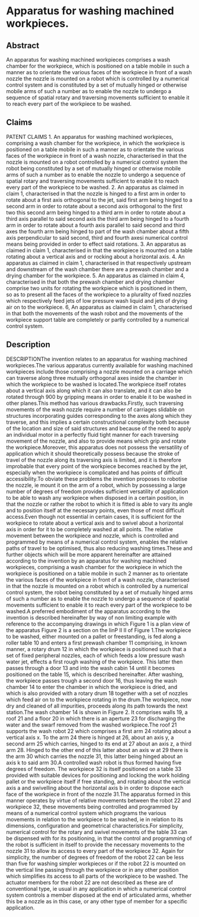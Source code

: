# Apparatus for washing machined workpieces.

## Abstract
An apparatus for washing machined workpieces comprises a wash chamber for the workpiece, which is positioned on a table mobile in such a manner as to orientate the various faces of the workpiece in front of a wash nozzle the nozzle is mounted on a robot which is controlled by a numerical control system and is constituted by a set of mutually hinged or otherwise mobile arms of such a number as to enable the nozzle to undergo a sequence of spatial rotary and traversing movements sufficient to enable it to reach every part of the workpiece to be washed.

## Claims
PATENT CLAIMS 1. An apparatus for washing machined workpieces, comprising a wash chamber for the workpiece, in which the workpiece is positioned on a table mobile in such a manner as to orientate the various faces of the workpiece in front of a wash nozzle, characterised in that the nozzle is mounted on a robot controlled by a numerical control system the robot being constituted by a set of mutually hinged or otherwise mobile arms of such a number as to enable the nozzle to undergo a sequence of spatial rotary and traversing movements sufficient to enable it to reach every part of the workpiece to be washed. 2. An apparatus as claimed in claim 1, characterised in that the nozzle is hinged to a first arm in order to rotate about a first axis orthogonal to the jet, said first arm being hinged to a second arm in order to rotate about a second axis orthogonal to the first two this second arm being hinged to a third arm in order to rotate about a third axis parallel to said second axis the third arm being hinged to a fourth arm in order to rotate about a fourth axis parallel to said second and third axes the fourth arm being hinged to part of the wash chamber about a fifth axis perpendicular to said second, third and fourth axesi numerical control means being provided in order to effect said rotations. 3. An apparatus as claimed in claim 1, characterised in that the workpiece is mounted on a table rotating about a vertical axis and or rocking about a horizontal axis. 4. An apparatus as claimed in claim 1, characterised in that respectively upstream and downstream of the wash chamber there are a prewash chamber and a drying chamber for the workpiece. 5. An apparatus as claimed in claim 4, characterised in that both the prewash chamber and drying chamber comprise two units for rotating the workpiece which is positioned in them, so as to present all the faces of the workpiece to a plurality of fixed nozzles which respectively feed jets of low pressure wash liquid and jets of drying air on to the workpiece. 6, An apparatus as claimed in claim 1, characterised in that both the movements of the wash robot and the movements of the workpiece support table are completely or partly controlled by a numerical control system.

## Description
DESCRIPTIONThe invention relates to an apparatus for washing machined workpieces.The various apparatus currently available for washing machined workpieces include those comprising a nozzle mounted on a carriage which can traverse along three mutually orthogonal axes inside the chamber in which the workpiece to be washed is located.The workpiece itself rotates about a vertical axis along which it can also translate, and it can also be rotated through 900 by gripping means in order to enable it to be washed in other planes.This method has various drawbacks.Firstly, such traversing movements of the wash nozzle require a number of carriages slidable on structures incorporating guides corresponding to the axes along which they traverse, and this implies a certain constructional complexity both because of the location and size of said structures and because of the need to apply an individual motor in a perfectly fluid tight manner for each traversing movement of the nozzle, and also to provide means which grip and rotate the workpiece.Moreover, this apparatus does not possess the versatility of application which it should theoretically possess because the stroke of travel of the nozzle along its traversing axis is limited, and it is therefore improbable that every point of the workpiece becomes reached by the jet, especially when the workpiece is complicated and has points of difficult accessibility.To obviate these problems the invention proposes to robotise the nozzle, ie mount it on the arm of a robot, which by possessing a large number of degrees of freedom provides sufficient versatility of application to be able to wash any workpiece when disposed in a certain position, in that the nozzle or rather the robot to which it is fitted is able to vary its angle and to position itself at the necessary points, even those of most difficult access.Even though not essential in certain cases, it is sufficient for the workpiece to rotate about a vertical axis and to swivel about a horizontal axis in order for it to be completely washed at all points. The relative movement between the workpiece and nozzle, which is controlled and programmed by means of a numerical control system, enables the relative paths of travel to be optimised, thus also reducing washing times.These and further objects which will be more apparent hereinafter are attained according to the invention by an apparatus for washing machined workpieces, comprising a wash chamber for the workpiece in which the workpiece is positioned on a table mobile in such 2 manner as to orientate the various faces of the workpiece in front of a wash nozzle, characterised in that the nozzle is mounted on a robot which is controlled by a numerical control system, the robot being constituted by a set of mutually hinged arms of such a number as to enable the nozzle to undergo a sequence of spatial movements sufficient to enable it to reach every part of the workpiece to be washed.A preferred embodiment of the apparatus according to the invention is described hereinafter by way of non limiting example with reference to the accompanying drawings in which Figure 1 is a plan view of the apparatus Figure 2 is a section on the linP II II of Figure 1.The workpiece to be washed, either mounted on a pallet or freestanding, is fed along a roller table 10 and enters a first prewash chamber 11 comprising, in known manner, a rotary drum 12 in which the workpiece is positioned such that a set of fixed peripheral nozzles, each of which feeds a low pressure wash water jet, effects a first rough washing of the workpiece. This latter then passes through a door 13 and into the wash cabin 14 until it becomes positioned on the table 15, which is described hereinafter. After washing, the workpiece passes trough a second door 16, thus leaving the wash chamber 14 to enter the chamber in which the workpiece is dried, and which is also provided with a rotary drum 18 together with a set of nozzles which feed air on to the workpiece rotating in the drum.The workpiece, now dry and cleaned of all impurities, proceeds along its path towards the next station.The wash chamber 14 is shown in Figure 2. It comprises walls 19, a roof 21 and a floor 20 in which there is an aperture 23 for discharging the water and the swarf removed from the washed workpiece.The roof 21 supports the wash robot 22 which comprises a first arm 24 rotating about a vertical axis x. To the arm 24 there is hinged at 26, about an axis y, a second arm 25 which carries, hinged to its end at 27 about an axis z, a third arm 28. Hinged to the other end of this latter about an axis w at 29 there is the arm 30 which carries the nozzle 31, this latter being hinged about an axis k to said arm 30.A controlled wash robot is thus formed having five degrees of freedom. The workpiece 32 is itself positioned on a table 33 provided with suitable devices for positioning and locking the work holding pallet or the workpiece itself if free standing, and rotating about the vertical axis a and swivelling about the horizontal axis b in order to dispose each face of the workpiece in front of the nozzle 31.The apparatus formed in this manner operates by virtue of relative movements between the robot 22 and workpiece 32, these movements being controlled and programmed by means of a numerical control system which programs the various movements in relation to the workpiece to be washed, ie in relation to its dimensions, configuration and geometrical characteristics.For simplicity, numerical control for the rotary and swivel movements of the table 33 can be dispensed with for its positioning, in that the control and programming of the robot is sufficient in itself to provide the necessary movements to the nozzle 31 to allow its access to every part of the workpiece 32. Again for simplicity, the number of degrees of freedom of the robot 22 can be less than five for washing simpler workpieces or if the robot 22 is mounted on the vertical line passing through the workpiece or in any other position which simplifies its access to all parts of the workpiece to be washed. The actuator members for the robot 22 are not described as these are of conventional type, ie usual in any application in which a numerical control system controls a member disposed at the end of articulated arms, whether this be a nozzle as in this case, or any other type of member for a specific application.